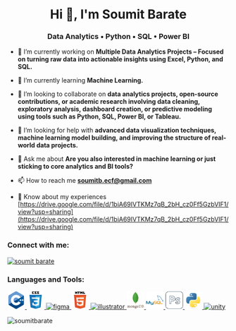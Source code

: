 <h1 align="center">Hi 👋, I'm Soumit Barate</h1>
<h3 align="center">Data Analytics • Python • SQL • Power BI</h3>

- 🔭 I’m currently working on **Multiple Data Analytics Projects – Focused on turning raw data into actionable insights using Excel, Python, and SQL.**

- 🌱 I’m currently learning **Machine Learning.**

- 👯 I’m looking to collaborate on **data analytics projects, open-source contributions, or academic research involving data cleaning, exploratory analysis, dashboard creation, or predictive modeling using tools such as Python, SQL, Power BI, or Tableau.**

- 🤝 I’m looking for help with **advanced data visualization techniques, machine learning model building, and improving the structure of real-world data projects.**

- 💬 Ask me about **Are you also interested in machine learning or just sticking to core analytics and BI tools?**

- 📫 How to reach me **soumitb.ecf@gmail.com**

- 📄 Know about my experiences [https://drive.google.com/file/d/1biA69IVTKMz7qB_2bH_cz0Ff5GzbVIF1/view?usp=sharing](https://drive.google.com/file/d/1biA69IVTKMz7qB_2bH_cz0Ff5GzbVIF1/view?usp=sharing)

<h3 align="left">Connect with me:</h3>
<p align="left">
<a href="https://linkedin.com/in/soumit barate" target="blank"><img align="center" src="https://raw.githubusercontent.com/rahuldkjain/github-profile-readme-generator/master/src/images/icons/Social/linked-in-alt.svg" alt="soumit barate" height="30" width="40" /></a>
</p>

<h3 align="left">Languages and Tools:</h3>
<p align="left"> <a href="https://www.w3schools.com/cpp/" target="_blank" rel="noreferrer"> <img src="https://raw.githubusercontent.com/devicons/devicon/master/icons/cplusplus/cplusplus-original.svg" alt="cplusplus" width="40" height="40"/> </a> <a href="https://www.w3schools.com/css/" target="_blank" rel="noreferrer"> <img src="https://raw.githubusercontent.com/devicons/devicon/master/icons/css3/css3-original-wordmark.svg" alt="css3" width="40" height="40"/> </a> <a href="https://www.figma.com/" target="_blank" rel="noreferrer"> <img src="https://www.vectorlogo.zone/logos/figma/figma-icon.svg" alt="figma" width="40" height="40"/> </a> <a href="https://www.w3.org/html/" target="_blank" rel="noreferrer"> <img src="https://raw.githubusercontent.com/devicons/devicon/master/icons/html5/html5-original-wordmark.svg" alt="html5" width="40" height="40"/> </a> <a href="https://www.adobe.com/in/products/illustrator.html" target="_blank" rel="noreferrer"> <img src="https://www.vectorlogo.zone/logos/adobe_illustrator/adobe_illustrator-icon.svg" alt="illustrator" width="40" height="40"/> </a> <a href="https://www.mongodb.com/" target="_blank" rel="noreferrer"> <img src="https://raw.githubusercontent.com/devicons/devicon/master/icons/mongodb/mongodb-original-wordmark.svg" alt="mongodb" width="40" height="40"/> </a> <a href="https://www.mysql.com/" target="_blank" rel="noreferrer"> <img src="https://raw.githubusercontent.com/devicons/devicon/master/icons/mysql/mysql-original-wordmark.svg" alt="mysql" width="40" height="40"/> </a> <a href="https://www.photoshop.com/en" target="_blank" rel="noreferrer"> <img src="https://raw.githubusercontent.com/devicons/devicon/master/icons/photoshop/photoshop-line.svg" alt="photoshop" width="40" height="40"/> </a> <a href="https://www.python.org" target="_blank" rel="noreferrer"> <img src="https://raw.githubusercontent.com/devicons/devicon/master/icons/python/python-original.svg" alt="python" width="40" height="40"/> </a> <a href="https://unity.com/" target="_blank" rel="noreferrer"> <img src="https://www.vectorlogo.zone/logos/unity3d/unity3d-icon.svg" alt="unity" width="40" height="40"/> </a> </p>

<p><img align="center" src="https://github-readme-streak-stats.herokuapp.com/?user=soumitbarate&" alt="soumitbarate" /></p>
